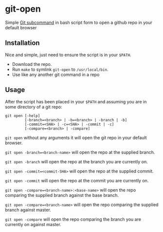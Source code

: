 # git-open
Simple [Git subcommand](https://web.mit.edu/git/git-doc/howto/new-command.html)
in bash script form to open a github repo in your default browser

## Installation

Nice and simple, just need to ensure the script is in your `$PATH`.

* Download the repo.
* Run `make` to symlink `git-open` to `/usr/local/bin`.
* Use like any another git command in a repo

## Usage

After the script has been placed in your `$PATH` and assuming you are in some
directory of a git repo:

```
git open [-help]
         [-branch=<branch> | -b=<branch> | -branch | -b]
         [-commit=<SHA> | -c=<SHA> | -commit | -c]
         [-compare=<branch> | -compare]
```

`git open` without any arguments it will open the git repo in your default browser.

`git open -branch=<branch-name>` will open the repo at the supplied branch.

`git open -branch` will open the repo at the branch you are currently on.

`git open -commit=<commit-SHA>` will open the repo at the supplied commit.

`git open -commit` will open the repo at the commit you are currently on.

`git open -compare=<branch-name>:<base-name>` will open the repo comparing the supplied branch against the base branch.

`git open -compare=<branch-name>` will open the repo comparing the supplied branch against master.

`git open -compare` will open the repo comparing the branch you are currently on against master.
